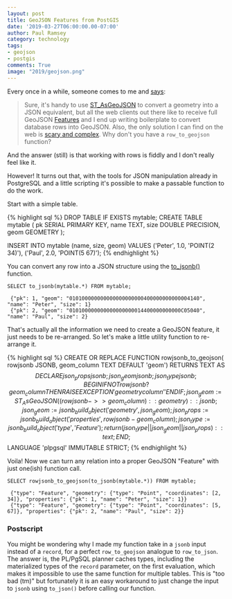 ```yaml
---
layout: post
title: GeoJSON Features from PostGIS
date: '2019-03-27T06:00:00.00-07:00'
author: Paul Ramsey
category: technology
tags:
- geojson
- postgis
comments: True
image: "2019/geojson.png"
---
```


Every once in a while, someone comes to me and [says](https://trac.osgeo.org/postgis/ticket/1833):

> Sure, it's handy to use [ST_AsGeoJSON](http://postgis.net/docs/ST_AsGeoJSON.html) to convert a geometry into a JSON equivalent, but all the web clients out there like to receive full GeoJSON [Features](https://tools.ietf.org/html/rfc7946#section-3.2) and I end up writing boilerplate to convert database rows into GeoJSON. Also, the only solution I can find on the web is [scary and complex](http://www.postgresonline.com/journal/archives/267-Creating-GeoJSON-Feature-Collections-with-JSON-and-PostGIS-functions.html). Why don't you have a `row_to_geojson` function?

And the answer (still) is that working with rows is fiddly and I don't really feel like it.

However! It turns out that, with the tools for JSON manipulation already in PostgreSQL and a little scripting it's possible to make a passable function to do the work.

Start with a simple table.

{% highlight sql %}
DROP TABLE IF EXISTS mytable;
CREATE TABLE mytable (
  pk SERIAL PRIMARY KEY,
  name TEXT,
  size DOUBLE PRECISION,
  geom GEOMETRY
);

INSERT INTO mytable (name, size, geom) VALUES
  ('Peter', 1.0, 'POINT(2 34)'),
  ('Paul', 2.0, 'POINT(5 67)');
{% endhighlight %}

You can convert any row into a JSON structure using the [to_jsonb()](https://www.postgresql.org/docs/10/functions-json.html) function.

```
SELECT to_jsonb(mytable.*) FROM mytable;

 {"pk": 1, "geom": "010100000000000000000000400000000000004140", "name": "Peter", "size": 1}
 {"pk": 2, "geom": "010100000000000000000014400000000000C05040", "name": "Paul", "size": 2}
```

That's actually all the information we need to create a GeoJSON feature, it just needs to be re-arranged. So let's make a little utility function to re-arrange it.

{% highlight sql %}
CREATE OR REPLACE FUNCTION rowjsonb_to_geojson(
  rowjsonb JSONB, 
  geom_column TEXT DEFAULT 'geom')
RETURNS TEXT AS 
$$
DECLARE 
 json_props jsonb;
 json_geom jsonb;
 json_type jsonb;
BEGIN
 IF NOT rowjsonb ? geom_column THEN
   RAISE EXCEPTION 'geometry column ''%'' is missing', geom_column;
 END IF;
 json_geom := ST_AsGeoJSON((rowjsonb ->> geom_column)::geometry)::jsonb;
 json_geom := jsonb_build_object('geometry', json_geom);
 json_props := jsonb_build_object('properties', rowjsonb - geom_column);
 json_type := jsonb_build_object('type', 'Feature');
 return (json_type || json_geom || json_props)::text;
END; 
$$ 
LANGUAGE 'plpgsql' IMMUTABLE STRICT;
{% endhighlight %}

Voila! Now we can turn any relation into a proper GeoJSON "Feature" with just one(ish) function call.

```
SELECT rowjsonb_to_geojson(to_jsonb(mytable.*)) FROM mytable;                         

 {"type": "Feature", "geometry": {"type": "Point", "coordinates": [2, 34]}, "properties": {"pk": 1, "name": "Peter", "size": 1}}
 {"type": "Feature", "geometry": {"type": "Point", "coordinates": [5, 67]}, "properties": {"pk": 2, "name": "Paul", "size": 2}}
 ```

### Postscript

You might be wondering why I made my function take in a `jsonb` input instead of a `record`, for a perfect `row_to_geojson` analogue to `row_to_json`. The answer is, the PL/PgSQL planner caches types, including the materialized types of the `record` parameter, on the first evaluation, which makes it impossible to use the same function for multiple tables. This is "too bad (tm)" but fortunately it is an easy workaround to just change the input to `jsonb` using `to_json()` before calling our function.
